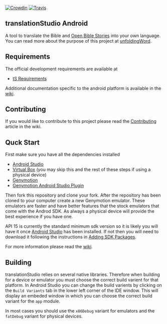 [![Crowdin](https://d322cqt584bo4o.cloudfront.net/translation-studio/localized.png)](https://crowdin.com/project/translation-studio) [![Travis](https://travis-ci.org/unfoldingWord-dev/ts-android.svg)](https://travis-ci.org/unfoldingWord-dev/ts-android)

translationStudio Android
--

A tool to translate the Bible and [Open Bible Stories](https://unfoldingword.org/stories) into your own language. You can read more about the purpose of this project at [unfoldingWord](https://unfoldingword.org/apps/#tS).

## Requirements
The official development requirements are available at
* [tS Requirements](https://github.com/unfoldingWord-dev/ts-requirements)

Additional documentation specific to the android platform is available in the [wiki].

## Contributing
If you would like to contribute to this project please read the [Contributing](https://github.com/unfoldingWord-dev/ts-android/wiki/Contributing) article in the wiki.

## Quck Start
First make sure you have all the dependencies installed

* [Android Studio](http://developer.android.com/sdk/index.html)
* [Virtual Box](https://www.virtualbox.org/) (you may skip this and the rest of these steps if using a physical device)
* [Genymotion](http://www.genymotion.com/)
* [Genymotion Android Studio Plugin](https://cloud.genymotion.com/page/doc/#collapse-intellij)

Then fork this repository and clone your fork. After the repository has been cloned to your computer create a new Genymotion emulator. These emulators are faster and have better features that the stock emulators that come with the Androd SDK. As always a physical device will provide the best experience if you have one.

API 15 is currently the standard minimum sdk version so it is likely you will have it once [Android Studio] has been installed. If not then you will need to download it following the instructions in [Adding SDK Packages].

For more information please read the [wiki].

## Building
translationStudio relies on several native libraries. Therefore when building for a device or emulator you must choose the correct build varient for that platform. In Android Studio you can change the build varients by clicking on the `Build Variants` tab in the lower left corner of the IDE window. This will display an embeded window in which you can choose the correct build variant for the `app` module.

In most cases you should use the `x86Debug` variant for emulators and the `fatDebug` variant for physical devices.

[Virtual Box]:https://www.virtualbox.org/
[Genymotion Android Studio Plugin]:https://cloud.genymotion.com/page/doc/#collapse-intellij
[Adding SDK Packages]:http://developer.android.com/sdk/installing/adding-packages.html
[Genymotion]:http://www.genymotion.com/
[Android Studio]:https://developer.android.com/sdk/installing/studio.html
[Code Style Guidelines]:https://source.android.com/source/code-style.html
[wiki]:https://github.com/unfoldingWord-dev/ts-android/wiki
